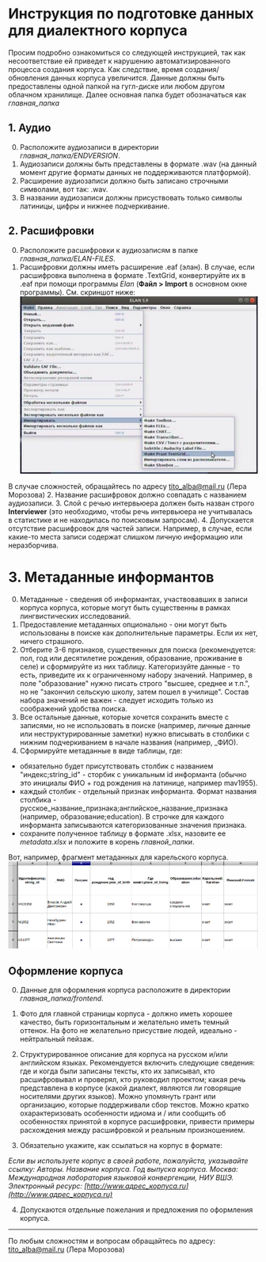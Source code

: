 # Инструкция по подготовке данных для диалектного корпуса
Просим подробно ознакомиться со следующей инструкцией, так как несоответствие ей приведет к нарушению автоматизированного процесса создания корпуса. Как следствие, время создания/обновления данных корпуса увеличится. Данные должны быть предоставлены одной папкой на гугл-диске или любом другом облачном хранилище. Далее основная папка будет обозначаться как *главная_папка*

## 1. Аудио
0. Расположите аудиозаписи в директории *главная_папка/ENDVERSION*.
1. Аудиозаписи должны быть представлены в формате .wav (на данный момент другие форматы данных не поддерживаются платформой).
2. Расширение аудиозаписи должно быть записано строчными символами, вот так: .wav.
3. В названии аудиозаписи должны присуствовать только символы латиницы, цифры и нижнее подчеркивание.

## 2. Расшифровки
0. Расположите расшифровки к аудиозаписям в папке *главная_папка/ELAN-FILES*.
1. Расшифровки должны иметь расширение .eaf (элан). В случае, если расшифровка выполнена в формате .TextGrid, конвертируйте их в .eaf при помощи программы *Elan* (**Файл > Import** в основном окне программы). 
См. скриншот ниже:
![Картинка](elan.png)

В случае сложностей, обращайтесь по адресу [tito_alba@mail.ru]([tito_alba@mail.ru) (Лера Морозова)
2. Название расшифровок должно совпадать с названием аудиозаписи.
3. Слой с речью интервьюера должен быть назван строго **Interviewer** (это необходимо, чтобы речь интервьюера не учитывалась в статистике и не находилась по поисковым запросам). 
4. Допускается отсутствие расшифровок для частей записи. Например, в случае, если какие-то места записи содержат слишком личную информацию или неразборчива.

# 3. Метаданные информантов
0. Метаданные - сведения об информантах, участвовавших в записи корпуса корпуса, которые могут быть существенны в рамках лингвистических исследований.
1. Предоставление метаданных опционально - они могут быть использованы в поиске как дополнительные параметры. Если их нет, ничего страшного.
2. Отберите 3-6 признаков, существенных для поиска (рекомендуется: пол, год или десятилетие рождения, образование, проживание в селе) и сформируйте из них таблицу. Категоризуйте данные - то есть, приведите их к ограниченному набору значений. Например, в поле "образование" нужно писать строго "высшее, среднее и  т.п.", но не "закончил сельскую школу, затем пошел в училище". Состав набора значений не важен - следует исходить только из соображений удобства поиска.
3. Все остальные данные, которые хочется сохранить вместе с записями, но не использовать в поиске (например, личные данные или неструктурированные заметки) нужно вписывать в столбики с нижним подчеркиванием в начале названия (например, \_ФИО).
4. Сформируйте метаданные в виде таблицы, где:
- обязательно будет присутствовать столбик с названием "индекс;string_id" - сторбик с уникальным id информанта (обычно это инициалы ФИО + год рождения на латинице, например mav1955).
- каждый столбик - отдельный признак информанта. Формат названия столбика - русское_название_признака;английское_название_признака (например, образование;education). В строчке для каждого информанта записываются категоризованные значения признака.
- сохраните полученное таблицу в формате .xlsx, назовите ее *metadata.xlsx* и положите в корень *главной_папки*. 

Вот, например, фрагмент метаданных для карельского корпуса.
![Картинка](metadata.png)


## Оформление корпуса
0. Данные для оформления корпуса расположите в директории *главная_папка/frontend*.
1. Фото для главной страницы корпуса - должно иметь хорошее качество, быть горизонтальным и желательно иметь темный оттенок. На фото не желательно присуствие людей, идеально - нейтральный пейзаж.
2. Структурированное описание для корпуса на русском и/или английском языках. Рекомендуется включить следующие сведения: где и когда были записаны тексты, кто их записывал, кто расшифровывал и проверял, кто руководил проектом; какая речь представлена в корпусе (какой диалект, являются ли говорящие носителями других языков). Можно упомянуть грант или организацию, которые поддерживали сбор текстов. Можно кратко охарактеризовать особенности идиома и / или сообщить об особенностях принятой в корпусе расшифровки, привести примеры расхождения между расшифровкой и реальным произношением. 

3. Обязательно укажите, как ссылаться на корпус в формате: 

*Если вы используете корпус в своей работе, пожалуйста, указывайте ссылку: Авторы. Название корпуса. Год выпуска корпуса. Москва: Международная лаборатория языковой конвергенции, НИУ ВШЭ. Электронный ресурс: [http://www.адрес_корпуса.ru](http://www.адрес_корпуса.ru)*

4. Допускаются отдельные пожелания и предложения по оформления корпуса.

__________________________________________
По любым сложностям и вопросам обращайтесь по адресу: [tito_alba@mail.ru]([tito_alba@mail.ru) (Лера Морозова)
